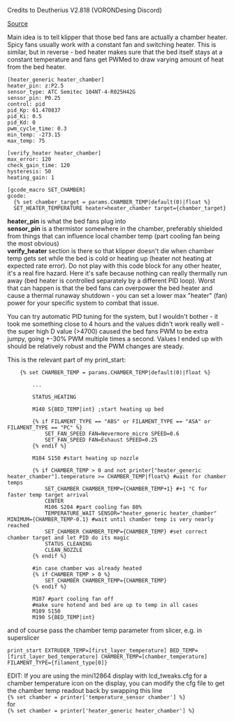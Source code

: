 Credits to Deutherius V2.818 (VORONDesing Discord)

[Source](https://discord.com/channels/460117602945990666/1021908552702505051/1129498299272011866)


Main idea is to tell klipper that those bed fans are actually a chamber heater.  
Spicy fans usually work with a constant fan and switching heater. This is similar, but in reverse - bed heater makes sure that the bed itself stays at a constant temperature and fans get PWMed to draw varying amount of heat from the bed heater.

```
[heater_generic heater_chamber]
heater_pin: z:P2.5
sensor_type: ATC Semitec 104NT-4-R025H42G
sensor_pin: P0.25
control: pid
pid_Kp: 61.470837
pid_Ki: 0.5
pid_Kd: 0
pwm_cycle_time: 0.3
min_temp: -273.15
max_temp: 75

[verify_heater heater_chamber]
max_error: 120
check_gain_time: 120
hysteresis: 50
heating_gain: 1

[gcode_macro SET_CHAMBER]
gcode:
  {% set chamber_target = params.CHAMBER_TEMP|default(0)|float %}
  SET_HEATER_TEMPERATURE heater=heater_chamber target={chamber_target}
  ```

**heater_pin** is what the bed fans plug into  
**sensor_pin** is a thermistor somewhere in the chamber, preferably shielded from things that can influence local chamber temp (part cooling fan being the most obvious)  
**verify_heater** section is there so that klipper doesn't die when chamber temp gets set while the bed is cold or heating up (heater not heating at expected rate error). Do not play with this code block for any other heater, it's a real fire hazard. Here it's safe because nothing can really thermally run away (bed heater is controlled separately by a different PID loop). Worst that can happen is that the bed fans can overpower the bed heater and cause a thermal runaway shutdown - you can set a lower max "heater" (fan) power for your specific system to combat that issue.

You can try automatic PID tuning for the system, but I wouldn't bother - it took me something close to 4 hours and the values didn't work really well - the super high D value (>4700) caused the bed fans PWM to be extra jumpy, going +-30% PWM multiple times a second. Values I ended up with should be relatively robust and the PWM changes are steady.

This is the relevant part of my print_start:

```
    {% set CHAMBER_TEMP = params.CHAMBER_TEMP|default(0)|float %}

        ...

        STATUS_HEATING

        M140 S{BED_TEMP|int} ;start heating up bed

        {% if FILAMENT_TYPE == "ABS" or FILAMENT_TYPE == "ASA" or FILAMENT_TYPE == "PC" %}
            SET_FAN_SPEED FAN=Nevermore_micro SPEED=0.6
            SET_FAN_SPEED FAN=Exhaust SPEED=0.25   
        {% endif %}

        M104 S150 #start heating up nozzle

        {% if CHAMBER_TEMP > 0 and not printer["heater_generic heater_chamber"].temperature >= CHAMBER_TEMP|float%} #wait for chamber temps
            SET_CHAMBER CHAMBER_TEMP={CHAMBER_TEMP+1} #+1 °C for faster temp target arrival
            CENTER
            M106 S204 #part cooling fan 80%
            TEMPERATURE_WAIT SENSOR="heater_generic heater_chamber" MINIMUM={CHAMBER_TEMP-0.1} #wait until chamber temp is very nearly reached
            SET_CHAMBER CHAMBER_TEMP={CHAMBER_TEMP} #set correct chamber target and let PID do its magic
            STATUS_CLEANING
            CLEAN_NOZZLE
        {% endif %}

        #in case chamber was already heated
        {% if CHAMBER_TEMP > 0 %}
            SET_CHAMBER CHAMBER_TEMP={CHAMBER_TEMP} 
        {% endif %}
        
        M107 #part cooling fan off
        #make sure hotend and bed are up to temp in all cases
        M109 S150
        M190 S{BED_TEMP|int}
```

and of course pass the chamber temp parameter from slicer, e.g. in superslicer

```print_start EXTRUDER_TEMP=[first_layer_temperature] BED_TEMP=[first_layer_bed_temperature] CHAMBER_TEMP=[chamber_temperature] FILAMENT_TYPE={filament_type[0]}```

EDIT: If you are using the mini12864 display with lcd_tweaks.cfg for a chamber temperature icon on the display, you can modify the cfg file to get the chamber temp readout back by swapping this line  
```{% set chamber = printer['temperature_sensor chamber'] %}```  
for  
```{% set chamber = printer['heater_generic heater_chamber'] %}```